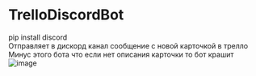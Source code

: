 # TrelloDiscordBot
pip install discord		        
Отправляет в дискорд канал сообщение с новой карточкой в трелло         
Минус этого бота что если нет описания карточки то бот крашит                          
![image](https://user-images.githubusercontent.com/18011884/148665182-3a928180-1a86-41d3-a7b9-01a6f7566f06.png)

